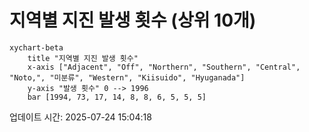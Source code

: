 # 지역별 지진 발생 횟수 (상위 10개)

```mermaid
xychart-beta
    title "지역별 지진 발생 횟수"
    x-axis ["Adjacent", "Off", "Northern", "Southern", "Central", "Noto,", "미분류", "Western", "Kiisuido", "Hyuganada"]
    y-axis "발생 횟수" 0 --> 1996
    bar [1994, 73, 17, 14, 8, 8, 6, 5, 5, 5]
```

업데이트 시간: 2025-07-24 15:04:18
